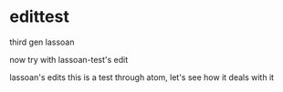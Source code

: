 # edittest

third gen lassoan

now try with lassoan-test's edit

lassoan's edits
this is a test through atom, let's see how it deals with it

